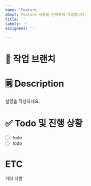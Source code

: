 ```yaml
---
name: 'Feature '
about: Feature 내용을 간략하게 작성합니다.
title: ''
labels: ''
assignees: ''

---
```


# 🌳 작업 브랜치

# 🗒️ Description
설명을 작성하세요.

# ✅ Todo 및 진행 상황
- [ ] todo
- [ ] todo

# ETC
기타 사항

